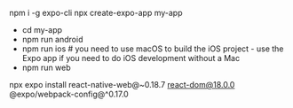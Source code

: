 npm i -g expo-cli
npx create-expo-app my-app

- cd my-app
- npm run android
- npm run ios # you need to use macOS to build the iOS project - use the Expo app if you need to do iOS development without a Mac
- npm run web


npx expo install react-native-web@~0.18.7 react-dom@18.0.0 @expo/webpack-config@^0.17.0

